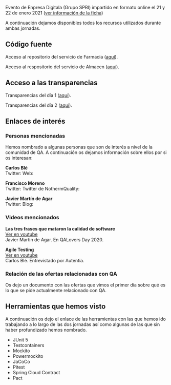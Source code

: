 Evento de Enpresa Digitala (Grupo SPRI) impartido en formato online el 21 y 22 de enero 2021 ([ver información de la ficha](/docs/fichaSpri.md))

A continuación dejamos disponibles todos los recursos utilizados durante ambas jornadas.

## Código fuente

<i class="fab fa-github"></i> Acceso al repositorio del servicio de Farmacia ([aquí]()).

<i class="fab fa-github"></i> Acceso al respositorio del servicio de Almacen ([aquí]()).

## Acceso a las transparencias

Transparencias del día 1 ([aquí]()).

Transparencias del día 2 ([aquí]()).

## Enlaces de interés

### Personas mencionadas
Hemos nombrado a algunas personas que son de interés a nivel de la comunidad de QA. A continuación os dejamos información sobre ellos por si os interesan:

**Carlos Blé**  
Twitter: 
Web:

**Francisco Moreno**  
Twitter:
Twitter de NothermQuality:

**Javier Martín de Agar**  
Twitter:
Blog:

### Videos mencionados

**Las tres frases que mataron la calidad de software**  
[Ver en youtube](https://www.youtube.com/watch?v=yPPCn09ys9M&t=3h47m55s)  
Javier Martin de Agar. En QALovers Day 2020.

**Agile Testing**  
[Ver en youtube](https://www.youtube.com/watch?v=92fI3wlyriI)  
Carlos Blé. Entrevistado por Autentia.

### Relación de las ofertas relacionadas con QA

Os dejo un documento con las ofertas que vimos el primer día sobre qué es lo que se pide actualmente relacionado con QA.


## Herramientas que hemos visto

A continuación os dejo el enlace de las herramientas con las que hemos ido trabajando a lo largo de las dos jornadas así como algunas de las que sin haber profundizado hemos nombrado.

- JUnit 5
- Testcontainers
- Mockito
- Powermockito
- JaCoCo
- Pitest
- Spring Cloud Contract
- Pact
